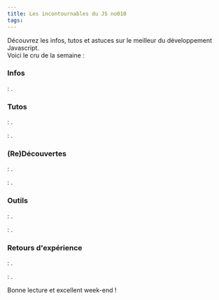 ```yaml
---
title: Les incontournables du JS no010
tags:
---
```

Découvrez les infos, tutos et astuces sur le meilleur du développement Javascript.  
Voici le cru de la semaine :  

### Infos

[]() : .

### Tutos

[]() : .  

[]() : .  

### (Re)Découvertes

[]() : .  

[]() : .  

### Outils  

[]() : .  

[]() : .  

### Retours d'expérience

[]() : .  

[]() : .  


Bonne lecture et excellent week-end !